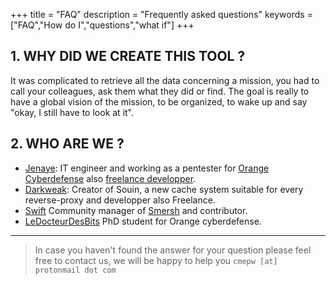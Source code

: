 +++
title = "FAQ"
description = "Frequently asked questions"
keywords = ["FAQ","How do I","questions","what if"]
+++

## 1. WHY DID WE CREATE THIS TOOL ? 

It was complicated to retrieve all the data concerning a mission, you had to call your colleagues, ask them what they did or find.
The goal is really to have a global vision of the mission, to be organized, to wake up and say "okay, I still have to look at it". 

## 2. WHO ARE WE ?

* [Jenaye](https://jenaye.fr): IT engineer and working as a pentester for [Orange Cyberdefense](https://orangecyberdefense.com/fr/) also [freelance developper](https://www.malt.fr/profile/mikehouziaux).
* [Darkweak](https://devcv.fr/): Creator of Souin, a new cache system suitable for every reverse-proxy and developper also Freelance.
* [Swift](https://www.linkedin.com/in/franck-taba/) Community manager of [Smersh](https://twitter.com/Smersh_sec) and contributor.
* [LeDocteurDesBits](https://github.com/LeDocteurDesBits) PhD student for Orange cyberdefense.
---

> In case you haven't found the answer for your question please feel free to contact us, we will be happy to help you `cmepw [at] protonmail dot com`
